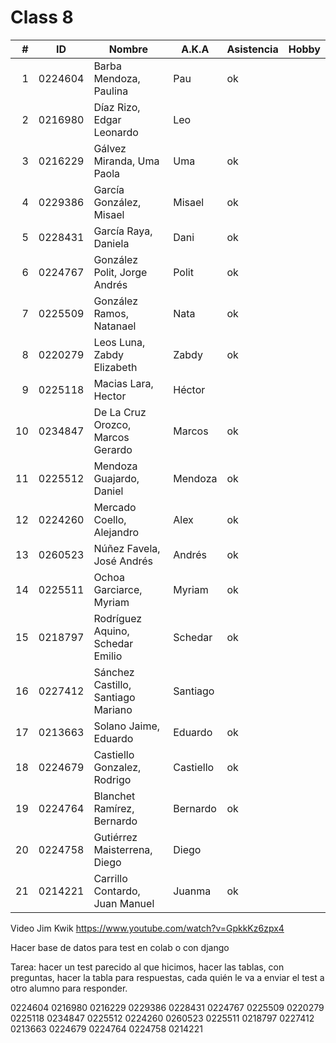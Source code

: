 Class 8
=======

|  # | ID      | Nombre                             | A.K.A     | Asistencia | Hobby |
|---:|---------|------------------------------------|-----------|------------|-------|
|  1 | 0224604 | Barba Mendoza, Paulina             | Pau       | ok         |       |
|  2 | 0216980 | Díaz Rizo, Edgar Leonardo          | Leo       |            |       | 
|  3 | 0216229 | Gálvez Miranda, Uma Paola          | Uma       | ok         |       | 
|  4 | 0229386 | García González, Misael            | Misael    | ok         |       |
|  5 | 0228431 | García Raya, Daniela               | Dani      | ok         |       |
|  6 | 0224767 | González Polit, Jorge Andrés       | Polit     | ok         |       | 
|  7 | 0225509 | González Ramos, Natanael           | Nata      | ok         |       | 
|  8 | 0220279 | Leos Luna, Zabdy Elizabeth         | Zabdy     | ok         |       |
|  9 | 0225118 | Macias Lara, Hector                | Héctor    |            |       |
| 10 | 0234847 | De La Cruz Orozco, Marcos Gerardo  | Marcos    | ok         |       |
| 11 | 0225512 | Mendoza Guajardo, Daniel           | Mendoza   | ok         |       |
| 12 | 0224260 | Mercado Coello, Alejandro          | Alex      | ok         |       | 
| 13 | 0260523 | Núñez Favela, José Andrés          | Andrés    | ok         |       |
| 14 | 0225511 | Ochoa Garciarce, Myriam            | Myriam    | ok         |       | 
| 15 | 0218797 | Rodríguez Aquino, Schedar Emilio   | Schedar   | ok         |       | 
| 16 | 0227412 | Sánchez Castillo, Santiago Mariano | Santiago  |            |       |
| 17 | 0213663 | Solano Jaime, Eduardo              | Eduardo   | ok         |       |
| 18 | 0224679 | Castiello Gonzalez, Rodrigo        | Castiello | ok         |       |
| 19 | 0224764 | Blanchet Ramírez, Bernardo         | Bernardo  | ok         |       |
| 20 | 0224758 | Gutiérrez Maisterrena, Diego       | Diego     |            |       |
| 21 | 0214221 | Carrillo Contardo, Juan Manuel     | Juanma    | ok         |       |

Video Jim Kwik <https://www.youtube.com/watch?v=GpkkKz6zpx4>

Hacer base de datos para test en colab o con django

Tarea: hacer un test parecido al que hicimos, hacer las tablas, con preguntas, hacer la tabla para respuestas,
cada quién le va a enviar el test a otro alumno para responder.

0224604
0216980
0216229
0229386
0228431
0224767
0225509
0220279
0225118
0234847
0225512
0224260
0260523
0225511
0218797
0227412
0213663
0224679
0224764
0224758
0214221


